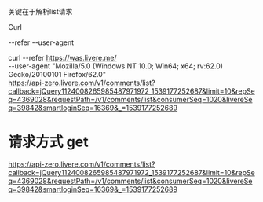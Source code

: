关键在于解析list请求

Curl

--refer <location>
--user-agent <ua>


curl --refer https://was.livere.me/ \
--user-agent "Mozilla/5.0 (Windows NT 10.0; Win64; x64; rv:62.0) Gecko/20100101 Firefox/62.0" \
https://api-zero.livere.com/v1/comments/list?callback=jQuery1124008265985487971972_1539177252687&limit=10&repSeq=4369028&requestPath=/v1/comments/list&consumerSeq=1020&livereSeq=39842&smartloginSeq=16369&_=1539177252689

请求方式 get
===========
https://api-zero.livere.com/v1/comments/list?callback=jQuery1124008265985487971972_1539177252687&limit=10&repSeq=4369028&requestPath=/v1/comments/list&consumerSeq=1020&livereSeq=39842&smartloginSeq=16369&_=1539177252689
